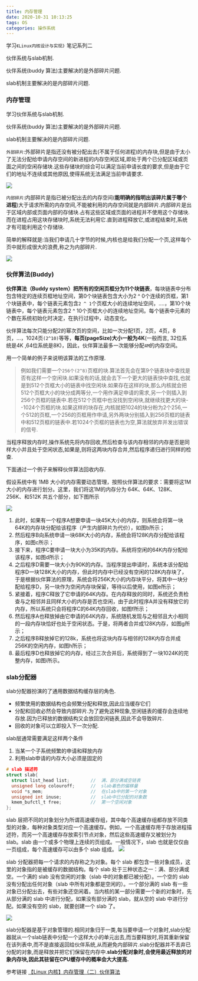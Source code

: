 ```yaml
---
title: 内存管理
date: 2020-10-31 10:13:25
tags: OS
categories: 操作系统
---
```


学习`《Linux内核设计与实现》`笔记系列二

伙伴系统与slab机制.

伙伴系统(buddy 算法)主要解决的是外部碎片问题.

slab机制主要解决的是内部碎片问题.

<!--more-->

### 内存管理

学习伙伴系统与slab机制.

伙伴系统(buddy 算法)主要解决的是外部碎片问题.

slab机制主要解决的是内部碎片问题.

<!--more-->

`外部碎片`:外部碎片是指还没有被分配出去(不属于任何进程)的内存块,但是由于太小了无法分配给申请内存空间的新进程的内存空闲区域,即处于两个已分配区域或页面之间的空闲存储块.这些存储块的综合可以满足当前申请长度的要求,但是由于它们的地址不连续或其他原因,使得系统无法满足当前申请要求.

![](https://wooyooyoo-photo.oss-cn-hangzhou.aliyuncs.com/blog/2020/10/externalFragmentation.gif)

`内部碎片`:内部碎片是指已被分配出去的内存空间(**能明确的指明出该碎片属于哪个进程**)大于请求所需的内存空间,不能被利用的内存空间就是内部碎片.内部碎片是出于区域内部或页面内部的存储块.占有这些区域或页面的进程并不使用这个存储块.而在进程占用这块存储块时,系统无法利用它.直到进程释放它,或进程结束时,系统才有可能利用这个存储块.

简单的解释就是:当我们申请几十字节的时候,内核也是给我们分配一个页,这样每个页中就形成很大的浪费,称之为内部碎片.

![](https://wooyooyoo-photo.oss-cn-hangzhou.aliyuncs.com/blog/2020/10/internalFragmentation.gif)

### 伙伴算法(Buddy)

**伙伴算法（Buddy system）**把所有的空闲页框分为**11个块链表**，每块链表中分布包含特定的连续页框地址空间，第0个块链表包含大小为2 ^ 0个连续的页框，第1个块链表中，每个链表元素包含`2 ^ 1`个页框大小的连续地址空间，….，第10个块链表中，每个链表元素包含2 ^ 10个页框大小的连续地址空间。每个链表中元素的个数在系统初始化时决定，在执行过程中，动态变化。

伙伴算法每次只能分配2的幂次页的空间，比如一次分配1页，2页，4页，8页，…，1024页`(2^10)`等等，**每页(pageSize)大小一般为4K**(一般而言, 32位系统是4K ,64位系统是8K)，因此，伙伴算法最多一次能够分配`4M`的内存空间。

用一个简单的例子来说明该算法的工作原理.

> 例如我们需要一个`256个(2^8)`页框的块.算法首先会在第9个链表块中查找是否有这样一个空闲块.如果没有的话,就会去下一个更大的链表快中查找,也就是到512个页框大小的链表中找空闲块.如果存在这样的块,那么内核就会把512个页框大小的块分成两等分,一个用作满足申请的需求,另一个则插入到256个页框的链表中.若在512个页框中也没找到空闲块,就继续找更大的块--1024个页框的块.如果这样的块存在,内核就把1024的块分粉为2个256,一个512的页框,一个256的页框用作申请,另外两块分别插入到256页框的链表中和512页框的链表中.若1024个页框的链表也为空,算法就放弃并发出错误的信号.

当程序释放内存时,操作系统先将内存回收,然后检查与该内存相邻的内存是否是同样大小并且处于空闲状态,如果是,则将这两块内存合并,然后程序递归进行同样的检查.

下面通过一个例子来解释伙伴算法回收内存.

 假设系统中有 1MB 大小的内存需要动态管理，按照伙伴算法的要求：需要将这1M大小的内存进行划分。这里，我们将这1M的内存分为 64K、64K、128K、256K、和512K 共五个部分，如下图所示

![](https://wooyooyoo-photo.oss-cn-hangzhou.aliyuncs.com/blog/2020/10/Snipaste_2020-10-30_10-58-45.png)


1. 此时，如果有一个程序A想要申请一块45K大小的内存，则系统会将第一块64K的内存块分配给该程序（产生内部碎片为代价），如图b所示；
2. 然后程序B向系统申请一块68K大小的内存，系统会将128K内存分配给该程序，如图c所示；
3. 接下来，程序C要申请一块大小为35K的内存。系统将空闲的64K内存分配给该程序，如图d所示；
4. 之后程序D需要一块大小为90K的内存。当程序提出申请时，系统本该分配给程序D一块128K大小的内存，但此时内存中已经没有空闲的128K内存块了，于是根据伙伴算法的原理，系统会将256K大小的内存块平分，将其中一块分配给程序D，另一块作为空闲内存块保留，等待以后使用，如图e所示；
5. 紧接着，程序C释放了它申请的64K内存。在内存释放的同时，系统还负责检查与之相邻并且同样大小的内存是否也空闲，由于此时程序A并没有释放它的内存，所以系统只会将程序C的64K内存回收，如图f所示；
6. 然后程序A也释放掉由它申请的64K内存，系统随机发现与之相邻且大小相同的一段内存块恰好也处于空闲状态。于是，将两者合并成128K内存，如图g所示；
7. 之后程序B释放掉它的128k，系统也将这块内存与相邻的128K内存合并成256K的空闲内存，如图h所示；
8. 最后程序D也释放掉它的内存，经过三次合并后，系统得到了一块1024K的完整内存，如图i所示。

### slab分配器

slab分配器扮演的了通用数据结构缓存层的角色.

- 频繁使用的数据结构也会频繁分配和释放,因此应当缓存它们
- 分配和回收必然会导致内部碎片.为了避免这种现象,空闲链表的缓存会连续地存放.因为已释放的数据结构又会放回空闲链表,因此不会导致碎片.
- 回收的对象可以立即投入下一次分配.

slab层通常需要满足这样两个条件

1. 当某一个子系统频繁的申请和释放内存
2. 利用slab申请的内存大小必须是固定的

```C
# slab 描述符
struct slab{
  struct list_head list;		//	满、部分满或空链表
  unsigned long colouroff;		//	slab着色的偏移量
  void *s_mem;					//	在slab中的第一个对象
  unsigned int inuse;			//	slab中已分配的对象数
  kmem_bufctl_t free;			//  第一个空闲对象
};
```

slab 层把不同的对象划分为所谓高速缓存组，其中每个高速缓存组都存放不同类型的对象，每种对象类型对应一个高速缓存。例如，一个高速缓存用于存放进程描述符，而另一个高速缓存存放索引节点对象，然后这些高速缓存又被划分为 slab。slab 由一个或多个物理上连续的页组成。一般情况下，slab 也就是仅仅由一页组成，每个高速缓存可以由多个 slab 组成。 
![](https://wooyooyoo-photo.oss-cn-hangzhou.aliyuncs.com/blog/2020/10/%E9%AB%98%E9%80%9F%E7%BC%93%E5%AD%98%E4%B8%8Eslab.png)


slab 分配器把每一个请求的内存称之为对象。每个 slab 都包含一些对象成员，这里的对象指的是被缓存的数据结构。每个 slab 处于三种状态之一：满、部分满或空。一个满的 slab 没有空闲的对象（slab 中的对象都已被分配）。一个空的 slab 没有分配出任何对象（slab 中所有对象都是空闲的）。一个部分满的 slab 有一些对象已分配出去，有些对象还空闲着。当内核的某一部分需要一个新的对象时，先从部分满的 slab 中进行分配，如果没有部分满的 slab，就从空的 slab 中进行分配。如果没有空的 slab，就要创建一个 slab 了。

![](https://wooyooyoo-photo.oss-cn-hangzhou.aliyuncs.com/blog/2020/10/Snipaste_2020-10-30_11-12-35.png)

slab分配器是基于对象管理的.相同对象归于一类,每当要申请一个对象时,slab分配器就从一个slab链表中分配一个这样大小的单元出去,而当要释放时,将其重新保留在该列表中,而不是直接返回给伙伴系统,从而避免内部碎片.slab分配器并不丢弃已分配的对象,而是释放并把它们保留在内存中.**slab分配对象时,会使用最近释放的对象内存块,因此其驻留在CPU缓存中的概率会大大提高.**





<!--more-->
参考链接
[【Linux 内核】内存管理（二）伙伴算法](https://blog.csdn.net/wenqian1991/article/details/27968779)